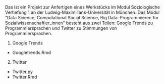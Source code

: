 Das ist ein Projekt zur Anfertigen eines Werkstücks im Modul Soziologische Vertiefung 1 an der Ludwig-Maximilians-Universität in München. Das Modul "Data Science, Computational Social Science, Big Data: Programmieren für Sozialwissenschaftler_innen" besteht aus zwei Teilen: Google Trends zu Programmiersprachen und Twitter zu Stimmungen von Programmiersprachen.

1. Google Trends
  - Googletrends.Rmd
2. Twitter
  - Twitter.py
  - Twitter.Rmd
  
